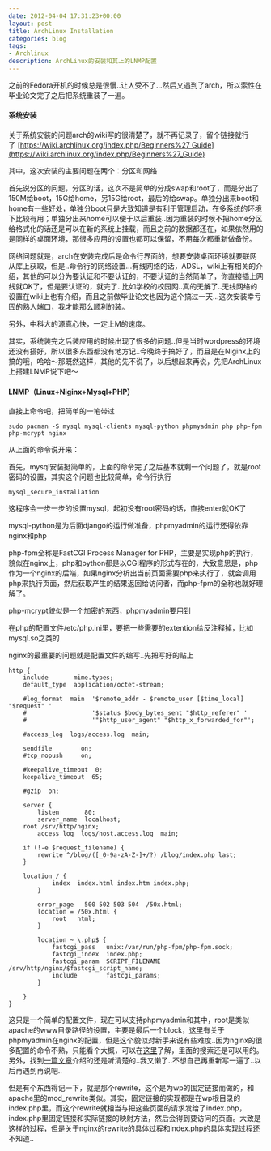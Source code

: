 ```yaml
---
date: 2012-04-04 17:31:23+00:00
layout: post
title: ArchLinux Installation
categories: blog
tags:
- Archlinux
description: ArchLinux的安装和其上的LNMP配置
---
```


之前的Fedora开机的时候总是很慢..让人受不了...然后又遇到了arch，所以索性在毕业论文完了之后把系统重装了一遍。


#### 系统安装


关于系统安装的问题arch的wiki写的很清楚了，就不再记录了，留个链接就行了 [https://wiki.archlinux.org/index.php/Beginners%27_Guide](https://wiki.archlinux.org/index.php/Beginners%27_Guide)

其中，这次安装的主要问题在两个：分区和网络

首先说分区的问题，分区的话，这次不是简单的分成swap和root了，而是分出了150M给boot，15G给home，另15G给root，最后的给swap。单独分出来boot和home有一些好处，单独分boot只是大致知道是有利于管理启动，在多系统的环境下比较有用；单独分出来home可以便于以后重装..因为重装的时候不把home分区给格式化的话还是可以在新的系统上挂载，而且之前的数据都还在，如果依然用的是同样的桌面环境，那很多应用的设置也都可以保留，不用每次都重新做备份。

网络问题就是，arch在安装完成后是命令行界面的，想要安装桌面环境就要联网从库上获取，但是..命令行的网络设置...有线网络的话，ADSL，wiki上有相关的介绍，其他的可以分为要认证和不要认证的，不要认证的当然简单了，你直接插上网线就OK了，但是要认证的，就完了..比如学校的校园网..真的无解了..无线网络的设置在wiki上也有介绍，而且之前做毕业论文也因为这个搞过一天...这次安装幸亏囧的熟人端口，我才能那么顺利的装。

另外，中科大的源真心快，一定上M的速度。

其实，系统装完之后装应用的时候出现了很多的问题..但是当时wordpress的环境还没有搭好，所以很多东西都没有地方记..今晚终于搞好了，而且是在Niginx上的搞的哦，哈哈～那既然这样，其他的先不说了，以后想起来再说，先把ArchLinux上搭建LNMP说下吧～


#### LNMP（Linux+Niginx+Mysql+PHP）


直接上命令吧，把简单的一笔带过

    
    sudo pacman -S mysql mysql-clients mysql-python phpmyadmin php php-fpm php-mcrypt nginx


从上面的命令说开来：

首先，mysql安装挺简单的，上面的命令完了之后基本就剩一个问题了，就是root密码的设置，其实这个问题也比较简单，命令行执行

    
    mysql_secure_installation


这程序会一步一步的设置mysql，起初没有root密码的话，直接enter就OK了

mysql-python是为后面django的运行做准备，phpmyadmin的运行还得依靠nginx和php

php-fpm全称是FastCGI Process Manager for PHP，主要是实现php的执行，貌似在nginx上，php和python都是以CGI程序的形式存在的，大致意思是，php作为一个nginx的后端，如果nginx分析出当前页面需要php来执行了，就会调用php来执行页面，然后获取产生的结果返回给访问者，而php-fpm的全称也就好理解了。

php-mcrypt貌似是一个加密的东西，phpmyadmin要用到

在php的配置文件/etc/php.ini里，要把一些需要的extention给反注释掉，比如mysql.so之类的

nginx的最重要的问题就是配置文件的编写..先把写好的贴上

    
    http {
        include       mime.types;
        default_type  application/octet-stream;
    
        #log_format  main  '$remote_addr - $remote_user [$time_local] "$request" '
        #                  '$status $body_bytes_sent "$http_referer" '
        #                  '"$http_user_agent" "$http_x_forwarded_for"';
    
        #access_log  logs/access.log  main;
    
        sendfile        on;
        #tcp_nopush     on;
    
        #keepalive_timeout  0;
        keepalive_timeout  65;
    
        #gzip  on;
    
        server {
            listen       80;
            server_name  localhost;
    	root /srv/http/nginx;
            access_log  logs/host.access.log  main;
    
    	if (!-e $request_filename) {
    		rewrite ^/blog/([_0-9a-zA-Z-]+/?) /blog/index.php last;
    	}
    
    	location / {
                index  index.html index.htm index.php;
            }
    
            error_page   500 502 503 504  /50x.html;
            location = /50x.html {
                root   html;
            }
    
            location ~ \.php$ {
                fastcgi_pass   unix:/var/run/php-fpm/php-fpm.sock;
                fastcgi_index  index.php;
                fastcgi_param  SCRIPT_FILENAME  /srv/http/nginx/$fastcgi_script_name;
                include        fastcgi_params;
            }
    
        }
    }


这只是一个简单的配置文件，现在可以支持phpmyadmin和其中，root是类似apache的www目录路径的设置，主要是最后一个block，[这里](https://wiki.archlinux.org/index.php/Phpmyadmin#NGINX_Configuration)有关于phpmyadmin在nginx的配置，但是这个貌似对新手来说有些难度..因为nginx的很多配置的命令不熟，只能看个大概，可以在[这里](http://wiki.nginx.org/Main)了解，里面的搜索还是可以用的。另外，找到[一篇文章](http://blog.yangtse.me/2011/09/lnmp/)介绍的还是听清楚的..我又懒了..不想自己再重新写一遍了..以后再遇到再说吧..

但是有个东西得记一下，就是那个rewrite，这个是为wp的固定链接而做的，和apache里的mod_rewrite类似。其实，固定链接的实现都是在wp根目录的index.php里，而这个rewrite就相当与把这些页面的请求发给了index.php，index.php里固定链接和实际链接的映射方法，然后会得到要访问的页面。大致是这样的过程，但是关于nginx的rewrite的具体过程和index.php的具体实现过程还不知道..


